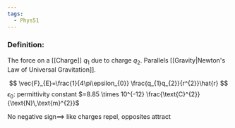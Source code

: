 ```yaml
---
tags:
  - Phys51
---
```

### Definition:
The force on a [[Charge]] $q_{1}$ due to charge $q_{2}$.
Parallels [[Gravity|Newton's Law of Universal Gravitation]].

$$
\vec{F}_{E}=\frac{1}{4\pi\epsilon_{0}} \frac{q_{1}q_{2}}{r^{2}}\hat{r}
$$ $\epsilon_{0}:$ permittivity constant $=8.85 \times 10^{-12} \frac{\text{C}^{2}}{\text{N}\,\text{m}^{2}}$

No negative sign$\implies$ like charges repel, opposites attract


